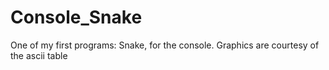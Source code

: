 # Console_Snake
One of my first programs: Snake, for the console. Graphics are courtesy of the ascii table
